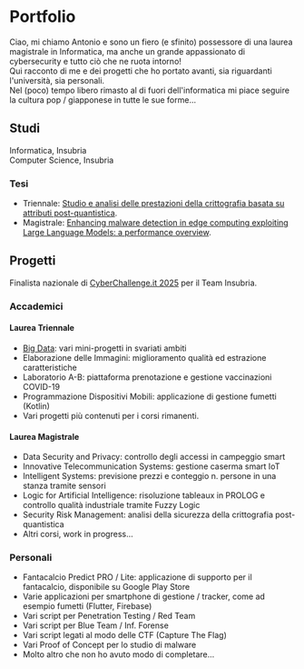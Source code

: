 # Portfolio
Ciao, mi chiamo Antonio e sono un fiero (e sfinito) possessore di una laurea magistrale in Informatica, ma anche un grande appassionato di cybersecurity e tutto ciò che ne ruota intorno!  
Qui racconto di me e dei progetti che ho portato avanti, sia riguardanti l'università, sia personali.  
Nel (poco) tempo libero rimasto al di fuori dell'informatica mi piace seguire la cultura pop / giapponese in tutte le sue forme...

## Studi
Informatica, Insubria  
Computer Science, Insubria 

### Tesi
- Triennale: [Studio e analisi delle prestazioni della crittografia basata su attributi post-quantistica](./pages/post-quantum.md).
- Magistrale: [Enhancing malware detection in edge computing exploiting Large Language Models: a performance overview](./pages/malware-llm.md).

## Progetti

Finalista nazionale di [CyberChallenge.it 2025](https://cyberchallenge.it/) per il Team Insubria.

### Accademici
#### Laurea Triennale
- [Big Data](./pages/bigdata.md): vari mini-progetti in svariati ambiti
- Elaborazione delle Immagini: miglioramento qualità ed estrazione caratteristiche
- Laboratorio A-B: piattaforma prenotazione e gestione vaccinazioni COVID-19
- Programmazione Dispositivi Mobili: applicazione di gestione fumetti (Kotlin)
- Vari progetti più contenuti per i corsi rimanenti.

#### Laurea Magistrale
- Data Security and Privacy: controllo degli accessi in campeggio smart
- Innovative Telecommunication Systems: gestione caserma smart IoT
- Intelligent Systems: previsione prezzi e conteggio n. persone in una stanza tramite sensori
- Logic for Artificial Intelligence: risoluzione tableaux in PROLOG e controllo qualità industriale tramite Fuzzy Logic
- Security Risk Management: analisi della sicurezza della crittografia post-quantistica
- Altri corsi, work in progress...

### Personali
- Fantacalcio Predict PRO / Lite: applicazione di supporto per il fantacalcio, disponibile su Google Play Store
- Varie applicazioni per smartphone di gestione / tracker, come ad esempio fumetti (Flutter, Firebase)
- Vari script per Penetration Testing / Red Team
- Vari script per Blue Team / Inf. Forense
- Vari script legati al modo delle CTF (Capture The Flag)
- Vari Proof of Concept per lo studio di malware
- Molto altro che non ho avuto modo di completare...
